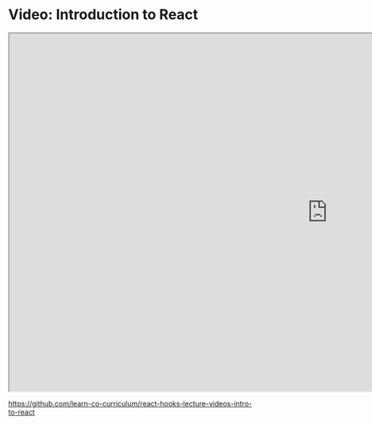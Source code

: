 # Video: Introduction to React

<iframe src="https://scrimba.com/scrim/c4r44gU6?pl=pzvM7hM" width="1280" height="720" allowfullscreen="allowfullscreen" allow="autoplay; fullscreen; picture-in-picture"></iframe>

https://github.com/learn-co-curriculum/react-hooks-lecture-videos-intro-to-react
